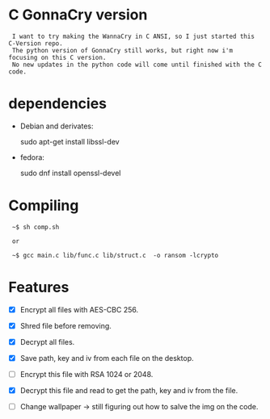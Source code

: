# C GonnaCry version
     
     I want to try making the WannaCry in C ANSI, so I just started this C-Version repo.
     The python version of GonnaCry still works, but right now i'm focusing on this C version.
     No new updates in the python code will come until finished with the C code.
     
     
# dependencies

- Debian and derivates:

     sudo apt-get install libssl-dev

- fedora:

     sudo dnf install openssl-devel

# Compiling
     
     ~$ sh comp.sh
     
     or 
     
     ~$ gcc main.c lib/func.c lib/struct.c  -o ransom -lcrypto 

# Features

- [x] Encrypt all files with AES-CBC 256.
  
- [x] Shred file before removing.
  
- [x] Decrypt all files.
  
- [x] Save path, key and iv from each file on the desktop.
  
- [ ] Encrypt this file with RSA 1024 or 2048.
  
- [x] Decrypt this file and read to get the path, key and iv from the file.
  
- [ ] Change wallpaper -> still figuring out how to salve the img on the code.

